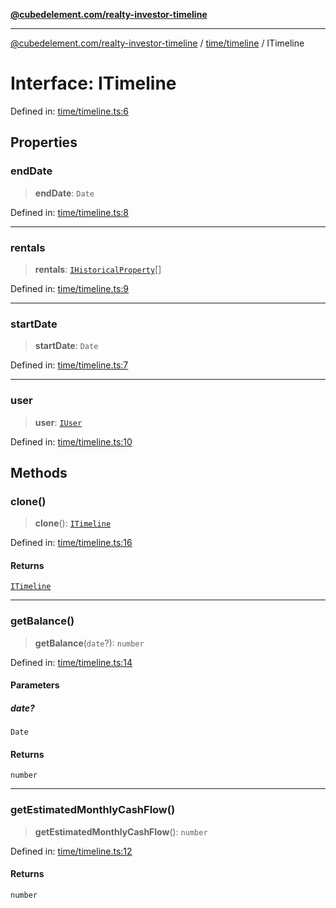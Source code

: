 [**@cubedelement.com/realty-investor-timeline**](../../../index.md)

---

[@cubedelement.com/realty-investor-timeline](../../../modules.md) / [time/timeline](../index.md) / ITimeline

# Interface: ITimeline

Defined in: [time/timeline.ts:6](https://github.com/kvernon/realty-investor-timeline/blob/604db9c08bd36b2a48c8b342796ed6cd0d1401e0/src/time/timeline.ts#L6)

## Properties

### endDate

> **endDate**: `Date`

Defined in: [time/timeline.ts:8](https://github.com/kvernon/realty-investor-timeline/blob/604db9c08bd36b2a48c8b342796ed6cd0d1401e0/src/time/timeline.ts#L8)

---

### rentals

> **rentals**: [`IHistoricalProperty`](../../i-historical-property/interfaces/IHistoricalProperty.md)[]

Defined in: [time/timeline.ts:9](https://github.com/kvernon/realty-investor-timeline/blob/604db9c08bd36b2a48c8b342796ed6cd0d1401e0/src/time/timeline.ts#L9)

---

### startDate

> **startDate**: `Date`

Defined in: [time/timeline.ts:7](https://github.com/kvernon/realty-investor-timeline/blob/604db9c08bd36b2a48c8b342796ed6cd0d1401e0/src/time/timeline.ts#L7)

---

### user

> **user**: [`IUser`](../../../account/user/interfaces/IUser.md)

Defined in: [time/timeline.ts:10](https://github.com/kvernon/realty-investor-timeline/blob/604db9c08bd36b2a48c8b342796ed6cd0d1401e0/src/time/timeline.ts#L10)

## Methods

### clone()

> **clone**(): [`ITimeline`](ITimeline.md)

Defined in: [time/timeline.ts:16](https://github.com/kvernon/realty-investor-timeline/blob/604db9c08bd36b2a48c8b342796ed6cd0d1401e0/src/time/timeline.ts#L16)

#### Returns

[`ITimeline`](ITimeline.md)

---

### getBalance()

> **getBalance**(`date`?): `number`

Defined in: [time/timeline.ts:14](https://github.com/kvernon/realty-investor-timeline/blob/604db9c08bd36b2a48c8b342796ed6cd0d1401e0/src/time/timeline.ts#L14)

#### Parameters

##### date?

`Date`

#### Returns

`number`

---

### getEstimatedMonthlyCashFlow()

> **getEstimatedMonthlyCashFlow**(): `number`

Defined in: [time/timeline.ts:12](https://github.com/kvernon/realty-investor-timeline/blob/604db9c08bd36b2a48c8b342796ed6cd0d1401e0/src/time/timeline.ts#L12)

#### Returns

`number`
